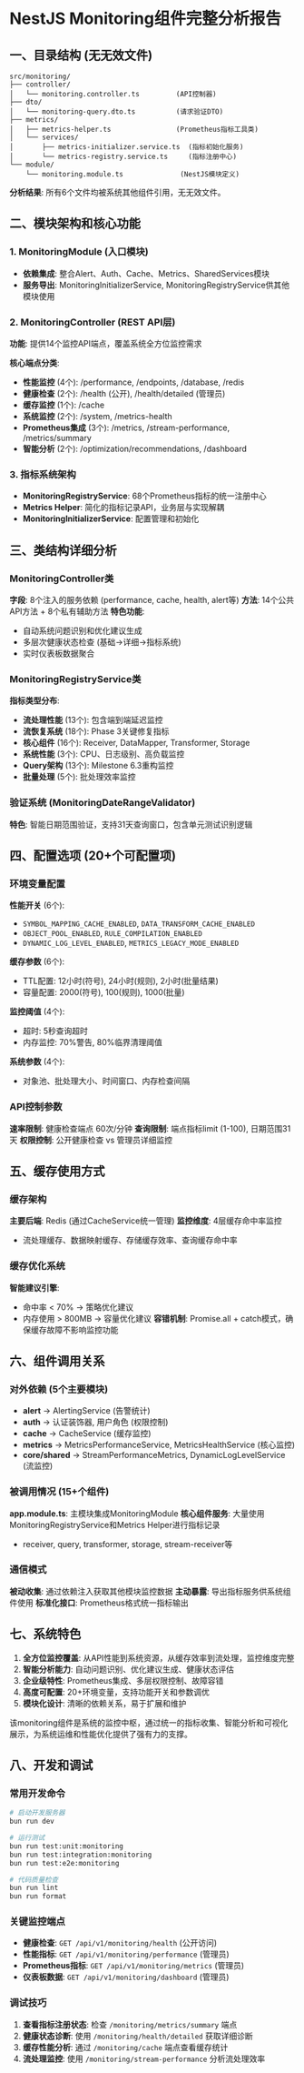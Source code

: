 # NestJS Monitoring组件完整分析报告

## 一、目录结构 (无无效文件)

```
src/monitoring/
├── controller/
│   └── monitoring.controller.ts         (API控制器)
├── dto/
│   └── monitoring-query.dto.ts          (请求验证DTO)
├── metrics/
│   ├── metrics-helper.ts                (Prometheus指标工具类)
│   └── services/
│       ├── metrics-initializer.service.ts  (指标初始化服务)
│       └── metrics-registry.service.ts     (指标注册中心)
└── module/
    └── monitoring.module.ts              (NestJS模块定义)
```

**分析结果**: 所有6个文件均被系统其他组件引用，无无效文件。

## 二、模块架构和核心功能

### 1. MonitoringModule (入口模块)
- **依赖集成**: 整合Alert、Auth、Cache、Metrics、SharedServices模块
- **服务导出**: MonitoringInitializerService, MonitoringRegistryService供其他模块使用

### 2. MonitoringController (REST API层)
**功能**: 提供14个监控API端点，覆盖系统全方位监控需求

**核心端点分类**:
- **性能监控** (4个): /performance, /endpoints, /database, /redis
- **健康检查** (2个): /health (公开), /health/detailed (管理员)
- **缓存监控** (1个): /cache
- **系统监控** (2个): /system, /metrics-health
- **Prometheus集成** (3个): /metrics, /stream-performance, /metrics/summary
- **智能分析** (2个): /optimization/recommendations, /dashboard

### 3. 指标系统架构
- **MonitoringRegistryService**: 68个Prometheus指标的统一注册中心
- **Metrics Helper**: 简化的指标记录API，业务层与实现解耦
- **MonitoringInitializerService**: 配置管理和初始化

## 三、类结构详细分析

### MonitoringController类
**字段**: 8个注入的服务依赖 (performance, cache, health, alert等)
**方法**: 14个公共API方法 + 8个私有辅助方法
**特色功能**:
- 自动系统问题识别和优化建议生成
- 多层次健康状态检查 (基础→详细→指标系统)
- 实时仪表板数据聚合

### MonitoringRegistryService类  
**指标类型分布**:
- **流处理性能** (13个): 包含端到端延迟监控
- **流恢复系统** (18个): Phase 3关键修复指标
- **核心组件** (16个): Receiver, DataMapper, Transformer, Storage
- **系统性能** (3个): CPU、日志级别、高负载监控
- **Query架构** (13个): Milestone 6.3重构监控
- **批量处理** (5个): 批处理效率监控

### 验证系统 (MonitoringDateRangeValidator)
**特色**: 智能日期范围验证，支持31天查询窗口，包含单元测试识别逻辑

## 四、配置选项 (20+个可配置项)

### 环境变量配置
**性能开关** (6个):
- `SYMBOL_MAPPING_CACHE_ENABLED`, `DATA_TRANSFORM_CACHE_ENABLED`
- `OBJECT_POOL_ENABLED`, `RULE_COMPILATION_ENABLED`
- `DYNAMIC_LOG_LEVEL_ENABLED`, `METRICS_LEGACY_MODE_ENABLED`

**缓存参数** (6个):
- TTL配置: 12小时(符号), 24小时(规则), 2小时(批量结果)
- 容量配置: 2000(符号), 100(规则), 1000(批量)

**监控阈值** (4个):
- 超时: 5秒查询超时
- 内存监控: 70%警告, 80%临界清理阈值

**系统参数** (4个):
- 对象池、批处理大小、时间窗口、内存检查间隔

### API控制参数
**速率限制**: 健康检查端点 60次/分钟
**查询限制**: 端点指标limit (1-100), 日期范围31天
**权限控制**: 公开健康检查 vs 管理员详细监控

## 五、缓存使用方式

### 缓存架构
**主要后端**: Redis (通过CacheService统一管理)
**监控维度**: 4层缓存命中率监控
- 流处理缓存、数据映射缓存、存储缓存效率、查询缓存命中率

### 缓存优化系统
**智能建议引擎**:
- 命中率 < 70% → 策略优化建议
- 内存使用 > 800MB → 容量优化建议
**容错机制**: Promise.all + catch模式，确保缓存故障不影响监控功能

## 六、组件调用关系

### 对外依赖 (5个主要模块)
- **alert** → AlertingService (告警统计)
- **auth** → 认证装饰器, 用户角色 (权限控制)
- **cache** → CacheService (缓存监控)
- **metrics** → MetricsPerformanceService, MetricsHealthService (核心监控)
- **core/shared** → StreamPerformanceMetrics, DynamicLogLevelService (流监控)

### 被调用情况 (15+个组件)
**app.module.ts**: 主模块集成MonitoringModule
**核心组件服务**: 大量使用MonitoringRegistryService和Metrics Helper进行指标记录
- receiver, query, transformer, storage, stream-receiver等

### 通信模式
**被动收集**: 通过依赖注入获取其他模块监控数据
**主动暴露**: 导出指标服务供系统组件使用
**标准化接口**: Prometheus格式统一指标输出

## 七、系统特色

1. **全方位监控覆盖**: 从API性能到系统资源，从缓存效率到流处理，监控维度完整
2. **智能分析能力**: 自动问题识别、优化建议生成、健康状态评估
3. **企业级特性**: Prometheus集成、多层权限控制、故障容错
4. **高度可配置**: 20+环境变量，支持功能开关和参数调优
5. **模块化设计**: 清晰的依赖关系，易于扩展和维护

该monitoring组件是系统的监控中枢，通过统一的指标收集、智能分析和可视化展示，为系统运维和性能优化提供了强有力的支撑。

## 八、开发和调试

### 常用开发命令
```bash
# 启动开发服务器
bun run dev

# 运行测试
bun run test:unit:monitoring
bun run test:integration:monitoring
bun run test:e2e:monitoring

# 代码质量检查
bun run lint
bun run format
```

### 关键监控端点
- **健康检查**: `GET /api/v1/monitoring/health` (公开访问)
- **性能指标**: `GET /api/v1/monitoring/performance` (管理员)
- **Prometheus指标**: `GET /api/v1/monitoring/metrics` (管理员)
- **仪表板数据**: `GET /api/v1/monitoring/dashboard` (管理员)

### 调试技巧
1. **查看指标注册状态**: 检查 `/monitoring/metrics/summary` 端点
2. **健康状态诊断**: 使用 `/monitoring/health/detailed` 获取详细诊断
3. **缓存性能分析**: 通过 `/monitoring/cache` 端点查看缓存统计
4. **流处理监控**: 使用 `/monitoring/stream-performance` 分析流处理效率